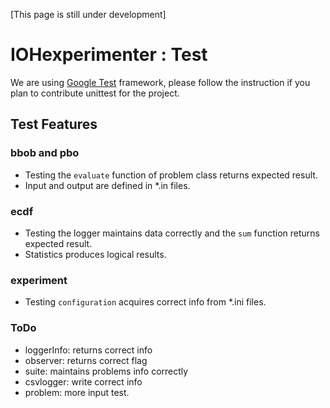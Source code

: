 ﻿[This page is still under development]
# IOHexperimenter : Test
We are using [Google Test](https://github.com/google/googletest) framework, please follow the instruction if you plan to contribute unittest for the project.

## Test Features

### bbob and pbo
* Testing the `evaluate` function of problem class returns expected result.
* Input and output are defined in *.in files.

### ecdf
* Testing the logger maintains data correctly and the `sum` function returns expected result.
* Statistics produces logical results.

### experiment
* Testing `configuration` acquires correct info from *.ini files.

### ToDo
* loggerInfo: returns correct info
* observer: returns correct flag
* suite: maintains problems info correctly
* csvlogger: write correct info
* problem: more input test.
